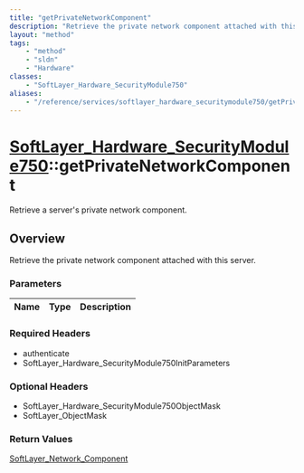 ```yaml
---
title: "getPrivateNetworkComponent"
description: "Retrieve the private network component attached with this server."
layout: "method"
tags:
    - "method"
    - "sldn"
    - "Hardware"
classes:
    - "SoftLayer_Hardware_SecurityModule750"
aliases:
    - "/reference/services/softlayer_hardware_securitymodule750/getPrivateNetworkComponent"
---
```

# [SoftLayer_Hardware_SecurityModule750](/reference/services/SoftLayer_Hardware_SecurityModule750)::getPrivateNetworkComponent

Retrieve a server's private network component.


## Overview 
Retrieve the private network component attached with this server. 

### Parameters 
|Name | Type | Description |
| --- | --- | --- |


### Required Headers
* authenticate
* SoftLayer_Hardware_SecurityModule750InitParameters

### Optional Headers
* SoftLayer_Hardware_SecurityModule750ObjectMask
* SoftLayer_ObjectMask

### Return Values
<a href='/reference/datatypes/SoftLayer_Network_Component'>SoftLayer_Network_Component </a>

